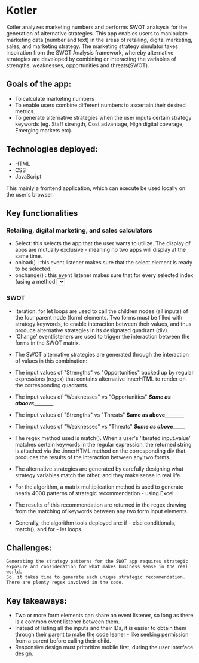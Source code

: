 # Kotler

Kotler analyzes marketing numbers and performs SWOT analsysis for the generation of alternative strategies.
This app enables users to manipulate marketing data (number and text) in the areas of retailing, digital marketing, sales,
and marketing strategy. The marketing strategy simulator takes inspiration from the SWOT Analysis framework, whereby alternative 
strategies are developed by combining or interacting the variables of strengths, weaknesses, opportunities and threats(SWOT).


## Goals of the app:
- To calculate marketing numbers
- To enable users combine different numbers to ascertain their desired metrics.
- To generate alternative strategies when the user inputs certain strategy keywords (eg. Staff strength, Cost advantage, High digital coverage, Emerging markets etc).


## Technologies deployed:
- HTML
- CSS
- JavaScript

This mainly a frontend application, which can execute be used locally on the user's browser.


## Key functionalities
 ### Retailing, digital marketing, and sales calculators
 - Select: this selects the app that the user wants to utilize. The display of apps are mutually exclusive - meaning no two apps will display at the same time.
 - onload() : this event listener makes sure that the select element is ready to be selected.
 - onchange() : this event listener makes sure that for every selected index (using a method <select id>.selectedIndex[arrayIndex]), its corresponding app displays, and is         ready for use.
 
### SWOT
  * Iteration: for let loops are used to call the children nodes (all inputs) of the four parent node (form) elements.
     Two forms must be filled with strategy keywords, to enable interaction between their values, and thus produce alternative
     strategies in its designated quadrant (div). 
  * 'Change' eventlisteners are used to trigger the interaction between the forms in the SWOT matrix.
  - The SWOT alternative strategies are generated through the interaction of values in this combination:
  - The input values of "Strengths" vs "Opportunities" backed up by regular expressions (regex) that contains alternative InnerHTML to render on the corresponding quadrants.
  - The input values of "Weaknesses" vs "Opportunities" ___________Same as abaove___________________
  - The input values of "Strengths" vs "Threats" ________Same as above________________
  - The input values of "Weaknesses" vs "Threats" _________Same as above______________
    
- The regex method used is match(). When a user's 'Iterated input.value' matches certain keywords in the regular expression, the returned string
     is attached via the .innerHTML method on the corresponding div that produces the results of the interaction between any two forms.
    
- The alternative strategies are generated by carefully designing what strategy variables match the other, and they make sense in real life.
- For the algorithm, a matrix multiplication method is used to generate nearly 4000 patterns of strategic recommendation - using Excel.
- The results of this recommendation are returned in the regex drawing from the matching of keywords between any two form input elements.
- Generally, the algorithm tools deployed are: if - else conditionals, match(), and for - let loops.
    
##    
 ## Challenges:
    Generating the strategy patterns for the SWOT app requires strategic exposure and consideration for what makes business sense in the real world.
    So, it takes time to generate each unique strategic recommendation. There are plenty regex involved in the code.
 ##
    
## Key takeaways:
 - Two or more form elements can share an event listener, so long as there is a common event listener between them.
 - Instead of listing all the inputs and their IDs, it is easier to obtain them through their parent to make the code leaner - like seeking permission
    from a parent before calling their child. 
 - Responsive design must pritoritize mobile first, during the user interface design.
 
